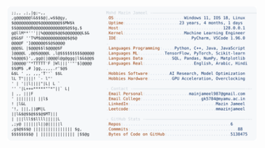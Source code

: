 <picture>
  <source srcset="https://raw.githubusercontent.com/mmazinjameel/mmazinjameel/main/dark_mode.svg?v=1741248791" media="(prefers-color-scheme: dark)">
  <img src="https://raw.githubusercontent.com/mmazinjameel/mmazinjameel/main/light_mode.svg?v=1741248791">
</picture>
